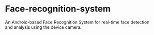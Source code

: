 # Face-recognition-system
An Android-based Face Recognition System for real-time face detection and analysis using the device camera.
